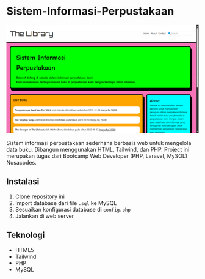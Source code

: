 # Sistem-Informasi-Perpustakaan

<img src="web/Screenshot_1.png">

Sistem informasi perpustakaan sederhana berbasis web untuk mengelola data buku. Dibangun menggunakan HTML, Tailwind, dan PHP. Project ini merupakan tugas dari Bootcamp Web Developer (PHP, Laravel, MySQL) Nusacodes.

## Instalasi
1. Clone repository ini
2. Import database dari file `.sql` ke MySQL
3. Sesuaikan konfigurasi database di `config.php`
4. Jalankan di web server

## Teknologi
- HTML5
- Tailwind 
- PHP
- MySQL